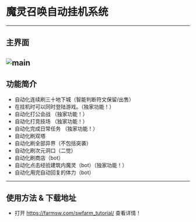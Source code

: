 # 魔灵召唤自动挂机系统
-------------------
## 主界面

![main](https://github.com/SWAuto/SWAuto/raw/master/main.jpg)
-------------------
## 功能简介

* 自动化连续刷三十地下城（智能判断符文保留/出售）
* 在挂机时可以同时登陆游戏。（独家功能！）
* 自动化打公会战 （独家功能！）
* 自动化打竞技场 （独家功能！）
* 自动化完成日常任务 （独家功能！）
* 自动化刷双塔
* 自动化刷全部异界（不包括突袭）
* 自动化刷次元洞口（二觉）
* 自动化刷商店（bot）
* 自动化点击经验建筑内魔灵（bot）（独家功能！）
* 自动化用完自动回复的体力（bot）
-------------------
## 使用方法 & 下载地址

* 打开 https://farmsw.com/swfarm_tutorial/ 查看详情！
